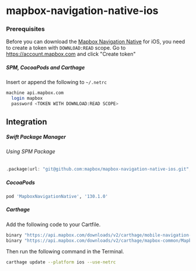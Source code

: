 # mapbox-navigation-native-ios

### Prerequisites

Before you can download the [Mapbox Navigation Native](https://github.com/mapbox/mapbox-navigation-native) for iOS, you need to create a token with `DOWNLOAD:READ` scope.
Go to https://account.mapbox.com and click "Create token"

##### SPM, CocoaPods and Carthage
Insert or append the following to `~/.netrc`

```bash
machine api.mapbox.com
  login mapbox
  password <TOKEN WITH DOWNLOAD:READ SCOPE>
```

## Integration

##### Swift Package Manager

###### Using SPM Package

```swift
.package(url: "git@github.com:mapbox/mapbox-navigation-native-ios.git", from: "130.1.0"),
```

##### CocoaPods

```ruby
pod 'MapboxNavigationNative', '130.1.0'
```

##### Carthage

Add the following code to your Cartfile.

```bash
binary "https://api.mapbox.com/downloads/v2/carthage/mobile-navigation-native/MapboxNavigationNative.json" == 130.1.0
binary "https://api.mapbox.com/downloads/v2/carthage/mapbox-common/MapboxCommon-ios.json" == 23.4.0
```

Then run the following command in the Terminal.
```bash
carthage update --platform ios --use-netrc
```
